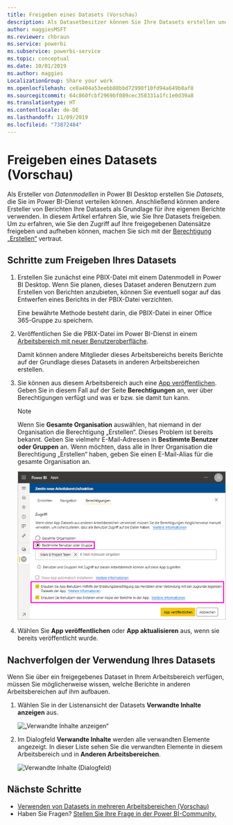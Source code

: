 ```yaml
---
title: Freigeben eines Datasets (Vorschau)
description: Als Datasetbesitzer können Sie Ihre Datasets erstellen und teilen, damit andere sie verwenden können. Erfahren Sie, wie Sie diese freigeben.
author: maggiesMSFT
ms.reviewer: chbraun
ms.service: powerbi
ms.subservice: powerbi-service
ms.topic: conceptual
ms.date: 10/01/2019
ms.author: maggies
LocalizationGroup: Share your work
ms.openlocfilehash: ce8a404a53eebb88bbd72998f10fd94a649b8af8
ms.sourcegitcommit: 64c860fcbf2969bf089cec358331a1fc1e0d39a8
ms.translationtype: HT
ms.contentlocale: de-DE
ms.lasthandoff: 11/09/2019
ms.locfileid: "73872484"
---
```

# <a name="share-a-dataset-preview"></a>Freigeben eines Datasets (Vorschau)

Als Ersteller von *Datenmodellen* in Power BI Desktop erstellen Sie *Datasets*, die Sie im Power BI-Dienst verteilen können. Anschließend können andere Ersteller von Berichten Ihre Datasets als Grundlage für ihre eigenen Berichte verwenden. In diesem Artikel erfahren Sie, wie Sie Ihre Datasets freigeben. Um zu erfahren, wie Sie den Zugriff auf Ihre freigegebenen Datensätze freigeben und aufheben können, machen Sie sich mit der [Berechtigung „Erstellen“](service-datasets-build-permissions.md) vertraut.

## <a name="steps-to-sharing-your-dataset"></a>Schritte zum Freigeben Ihres Datasets

1. Erstellen Sie zunächst eine PBIX-Datei mit einem Datenmodell in Power BI Desktop. Wenn Sie planen, dieses Dataset anderen Benutzern zum Erstellen von Berichten anzubieten, können Sie eventuell sogar auf das Entwerfen eines Berichts in der PBIX-Datei verzichten.

    Eine bewährte Methode besteht darin, die PBIX-Datei in einer Office 365-Gruppe zu speichern.

1. Veröffentlichen Sie die PBIX-Datei im Power BI-Dienst in einem [Arbeitsbereich mit neuer Benutzeroberfläche](service-create-the-new-workspaces.md).
    
    Damit können andere Mitglieder dieses Arbeitsbereichs bereits Berichte auf der Grundlage dieses Datasets in anderen Arbeitsbereichen erstellen.

1. Sie können aus diesem Arbeitsbereich auch eine [App veröffentlichen](service-create-distribute-apps.md). Geben Sie in diesem Fall auf der Seite **Berechtigungen** an, wer über Berechtigungen verfügt und was er bzw. sie damit tun kann.

    > [!NOTE]
    > Wenn Sie **Gesamte Organisation** auswählen, hat niemand in der Organisation die Berechtigung „Erstellen“. Dieses Problem ist bereits bekannt. Geben Sie vielmehr E-Mail-Adressen in **Bestimmte Benutzer oder Gruppen** an.  Wenn möchten, dass alle in Ihrer Organisation die Berechtigung „Erstellen“ haben, geben Sie einen E-Mail-Alias für die gesamte Organisation an.

    ![Festlegen von App-Berechtigungen](media/service-datasets-build-permissions/power-bi-dataset-app-permission-new-look.png)

1. Wählen Sie **App veröffentlichen** oder **App aktualisieren** aus, wenn sie bereits veröffentlicht wurde.

## <a name="track-your-dataset-usage"></a>Nachverfolgen der Verwendung Ihres Datasets

Wenn Sie über ein freigegebenes Dataset in Ihrem Arbeitsbereich verfügen, müssen Sie möglicherweise wissen, welche Berichte in anderen Arbeitsbereichen auf ihm aufbauen.

1. Wählen Sie in der Listenansicht der Datasets **Verwandte Inhalte anzeigen** aus.

    ![„Verwandte Inhalte anzeigen“](media/service-datasets-build-permissions/power-bi-dataset-view-related-to-dataset.png)

1. Im Dialogfeld **Verwandte Inhalte** werden alle verwandten Elemente angezeigt. In dieser Liste sehen Sie die verwandten Elemente in diesem Arbeitsbereich und in **Anderen Arbeitsbereichen**.
 
    ![Verwandte Inhalte (Dialogfeld)](media/service-datasets-build-permissions/power-bi-dataset-related-workspaces.png)

## <a name="next-steps"></a>Nächste Schritte

- [Verwenden von Datasets in mehreren Arbeitsbereichen (Vorschau)](service-datasets-across-workspaces.md)
- Haben Sie Fragen? [Stellen Sie Ihre Frage in der Power BI-Community.](https://community.powerbi.com/)
